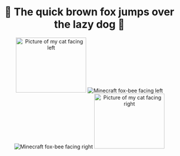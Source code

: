 <h1 align="center">
  <b>🦊 The quick brown fox jumps over the lazy dog 🦊</b>
</h1>

<p align="center">
  <img src="https://github.com/Halfmedia/Halfmedia/assets/74425304/c3daa0ba-9bc4-4a72-b261-5a540e9fe155" alt="Picture of my cat facing left" width="191" height="150"/>
  <img src="https://github.com/Halfmedia/Halfmedia/assets/74425304/afc13a06-b12d-460a-9a44-fe3fe815e7f1" alt="Minecraft fox-bee facing left"/>
  <img src="https://github.com/Halfmedia/Halfmedia/assets/74425304/161e809e-e7ee-4561-b10e-77443579c845" alt="Minecraft fox-bee facing right"/>
  <img src="https://github.com/Halfmedia/Halfmedia/assets/74425304/331dae7d-ed69-49cf-a76f-22b4dd6cc131" alt="Picture of my cat facing right" width="191" height="150"/>
</p>

